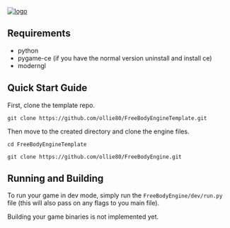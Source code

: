 <a href="https://github.com/ollie80/FreeBodyEngine">
  <picture>
  <source media="(prefers-color-scheme: dark)" srcset="https://raw.githubusercontent.com/ollie80/FreeBodyEngine/engine_assets/FreeBodyTextWhite.png">
  <img alt="logo" src="https://raw.githubusercontent.com/ollie80/FreeBodyEngine/engine_assets/FreeBodyTextBlack.png">
  </picture>
</a>

## Requirements
- python
- pygame-ce (if you have the normal version uninstall and install ce)
- moderngl

## Quick Start Guide
First, clone the template repo.

`git clone https://github.com/ollie80/FreeBodyEngineTemplate.git`

Then move to the created directory and clone the engine files.


`cd FreeBodyEngineTemplate`

`git clone https://github.com/ollie80/FreeBodyEngine.git`

## Running and Building
To run your game in dev mode, simply run the `FreeBodyEngine/dev/run.py` file (this will also pass on any flags to you main file).

Building your game binaries is not implemented yet.
